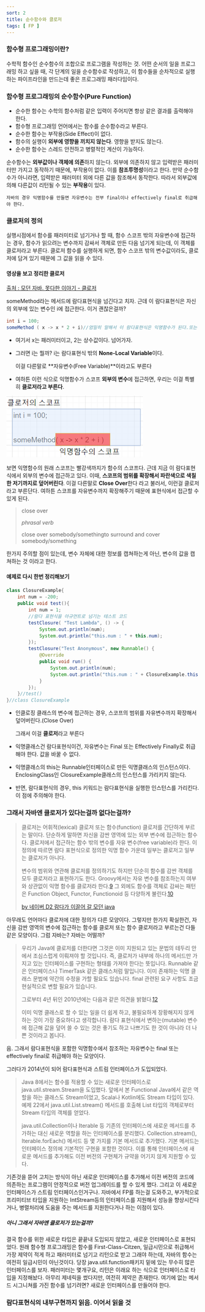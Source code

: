 ```yaml
---
sort: 2
title: 순수함수와 클로저
tags: [ FP ]
---
```


### 함수형 프로그래밍이란?

수학적 함수인 순수함수의 조합으로 프로그램을 작성하는 것. 어떤 순서의 일을 프로그래밍 하고 싶을 때, 각 단계의 일을 순수함수로 작성하고, 이 함수들을 순차적으로 실행하는 파이프라인을 만드는데 좋은 프로그래밍 패러다임이다.

### 함수형 프로그래밍의 순수함수(Pure Function)

* 순수한  함수는 수학의 함수처럼 같은 입력이 주어지면 항상 같은 결과를 출력해야 한다. 
* 함수형 프로그래밍 언어에서는 함수를 순수함수라고 부른다.
* 순수한 함수는 부작용(Side Effect)이 없다.
* 함수의 실행이 **외부에 영향을 끼치지 않는다**. 영향을 받지도 않는다.
* 순수한 함수는 스레드 안전하고 병렬적인 계산이 가능하다. 

순수함수는 **외부값이나 객체에 의존**하지 않는다. 외부에 의존하지 않고 입력받은 패러미터만 가지고 동작하기 때문에, 부작용이 없다. 이를 **참조투명성**이라고 한다. 만약 순수함수가 아니라면, 입력받은 패러미터 외에 다른 값을 참조해서 동작한다. 따라서 외부값에 의해 다른값이 리턴될 수 있는 **부작용**이 있다.

```note
자바의 경우 익명함수를 만들면 자유변수는 전부 final이나 effectively final로 취급해야 한다.
```

### 클로저의 정의

실행시점에서 함수를 패러미터로 넘기거나 할 때, 함수 스코프 밖의 자유변수에 접근하는 경우, 함수가 읽으려는 변수까지 감싸서 객체로 만든 다음 넘기게 되는데, 이 객체를 클로저라고  부른다. 클로저 함수를 실행하게 되면, 함수 스코프 밖의 변수값이라도, 클로저에 담겨 있기 때문에 그 값을 읽을 수 있다.

#### 영상을 보고 정리한 클로저

[출처 : 모던 자바. 못다한 이야기 - 클로저](https://www.youtube.com/watch?v=pjtk7vvryio&feature=youtu.be)

someMethod라는 메서드에 람다표현식을 넘긴다고 치자. 근데 이 람다표현식은 자신의 외부에 있는 변수인 i에 접근한다. 이거 괜찮은걸까?

```java
int i = 100;
someMethod ( x -> x * 2 + i)//엄밀히 말해서 이 람다표현식은 익명함수가 된다.또는 익명 메서드.
```

* 여기서 x는 패러미터이고, 2는 상수값이다. 넘어가자.

* 그러면 i는 뭘까? i는 람다표현식 밖의 **None-Local Variable**이다.

  이걸 다른말로 **자유변수(Free Variable)**이라고도 부른다

* 여하튼 이런 식으로 익명함수가 스코프 **외부의 변수**에 접근하면, 우리는 이걸 특별히 **클로저라고 부른다**.

![image-20210118160300843](../../TIL/image-20210118160300843.png) 

보면 익명함수의 원래 스코프는 빨강색까지가 함수의 스코프다. 근데 지금 이 람다표현식에서 외부의 변수에 접근하고 있다. 이때, **스코프의 범위를 확장해서 파란색으로 색칠한 저기까지로 덮어버린다**. 이걸 다른말로  **Close Over**한다 라고 불러서, 이런걸 클로저라고 부른단다. 여하튼 스코프를 자유변수까지 확장해주기 때문에 표현식에서 접근할 수 있게 된다.

  > close over
  >
  > *phrasal verb*
  >
  > close over somebody/somethingto surround and cover somebody/something

한가지 주의할 점이 있는데, 변수 자체에 대한 정보를 캡쳐하는게 아닌, 변수의 값을 캡쳐하는 것 이라고 한다.

#### 예제로 다시 한번 정리해보기

```java
class ClosureExample{
    int num = -200;
    public void test(){
        int num = 1;
        //람다 표현식을 아규먼트로 넘기는 테스트 코드
        testClosure( "Test Lambda", () -> {
            System.out.println(num);
            System.out.println("this.num : " + this.num);
        });
        testClosure("Test Anonymous", new Runnable() {
            @Override
            public void run() {
                System.out.println(num);
                System.out.println("this.num : " + ClosureExample.this.num);
            }
        });
    }//test()
}//class ClosureExample
```

* 인클로징 클래스의 변수에 접근하는 경우, 스코프의 범위를 자유변수까지 확장해서 덮어버린다.(Close Over)

  그래서 이걸 **클로저**라고  부른다

* 익명클래스건 람다표현식이건, 자유변수는 Final 또는 Effectively Finally로 취급해야 한다. 값을 바꿀 수 없다.

* 익명클래스의 this는 Runnable인터페이스로 만든 익명클래스의 인스턴스이다. EnclosingClass인 ClosureExample클래스의 인스턴스를 가리키지 않는다.

* 반면, 람다표현식의 경우, this 키워드는 람다표현식을 실행한 인스턴스를 가리킨다. 이 점에 주의해야 한다.

### 그래서 자바엔 클로저가 있다는걸까 없다는걸까?

> 클로저는 어휘적(lexical) 클로저 또는 함수(function) 클로저를 간단하게 부르는 말이다. 단순하게 말하면 자신을 감싼 영역에 있는 외부 변수에 접근하는 함수다. 클로저에서 접근하는 함수 밖의 변수를 자유 변수(free variable)라 한다. 이 정의에 따르면 람다 표현식으로 정의한 익명 함수 가운데 일부는 클로저고 일부는 클로저가 아니다.
>
> 변수의 범위와 연관해 클로저를 정의하기도 하지만 단순히 함수를 감싼 객체를 모두 클로저라고 표현하기도 한다. Groovy에서는 자유 변수를 참조하는지 여부와 상관없이 익명 함수를 클로저라 한다.[9](https://d2.naver.com/helloworld/4911107#fn:9) 그 외에도 함수를 객체로 감싸는 패턴은 Function Object, Functor, Functionoid 등 다양하게 불린다.[10](https://d2.naver.com/helloworld/4911107#fn:10)
>
> [by 네이버 D2 람다가 이끌어 갈 모던 java](https://d2.naver.com/helloworld/4911107)

아무래도 언어마다 클로저에 대한 정의가 다른 모양이다. 그렇지만 한가지 확실한건, 자신을 감싼 영역의 변수에 접근하는 함수를 클로저 또는 함수 클로저라고 부르는건 다들 같은 모양이다. 그럼 자바는? 자바는 어떨까?

> 우리가 Java에 클로저를 더한다면 그것은 이미 지원되고 있는 문법의 테두리 안에서 조심스럽게 이뤄져야 할 것입니다. 즉, 클로저가 내부에 하나의 메서드만 가지고 있는 인터페이스를 구현하는 형태를 가져야 한다는 뜻입니다. Runnable 같은 인터페이스나 TimerTask 같은 클래스처럼 말입니다. 이미 존재하는 익명 클래스 문법에 약간의 수정을 가할 필요도 있습니다. final 관련된 요구 사항도 조금 현실적으로 변할 필요가 있습니다.
>
> 그로부터 4년 뒤인 2010년에는 다음과 같은 의견을 밝혔다.[12](https://d2.naver.com/helloworld/4911107#fn:12)
>
> 이미 익명 클래스로 할 수 있는 일을 더 쉽게 하고, 불필요하게 장황해지지 않게 하는 것이 가장 중요하다고 생각합니다. 람다 표현식에서 변하는(mutable) 변수에 접근해 값을 덮어 쓸 수 있는 것은 좋기도 하고 나쁘기도 한 것이 아니라 더 나쁜 것이라고 봅니다.

음. 그래서 람다표현식을 포함한 익명함수에서 참조하는 자유변수는 final 또는 effectively final로 취급해야 하는 모양이다. 

그러다가 2014년이 되어 람다표현식과 스트림 인터페이스가 도입되었다.

> Java 8에서는 함수를 적용할 수 있는 새로운 인터페이스로 java.util.stream.Stream을 도입했다. 앞에서 본 Functional Java에서 같은 역할을 하는 클래스도 Stream이었고, Scala나 Kotlin에도 Stream 타입이 있다. 예제 22에서 java.util.List.stream() 메서드를 호출해 List 타입의 객체로부터 Stream 타입의 객체를 얻었다.
>
> java.util.Collection이나 Iterable 등 기존의 인터페이스에 새로운 메서드를 추가하는 대신 새로운 역할을 하는 인터페이스를 분리했다. Collection.stream(), Iterable.forEach() 메서드 등 몇 가지를 기본 메서드로 추가했다. 기본 메서드는 인터페이스 정의에 기본적인 구현을 포함한 것이다. 이를 통해 인터페이스에 새로운 메서드를 추가해도 이전 버전의 구현체가 규약을 어기지 않게 지원할 수 있다.

기존것을 뜯어 고치는 방식이 아닌 새로운 인터페이스를 추가해서 이전 버전의 코드에 의존하는 프로그램이 안정적으로 버전 업그레이드를 할 수 있게 했다. 그리고 이 새로운 인터페이스가 스트림 인터페이스인거구나. 자바에서 FP를 하는걸 도와주고, 부가적으로 프리미티브 타입을 지원하는 IntStream등의 인터페이스를 지원해서 성능을 향상시킨다거나, 병렬처리에 도움을 주는 메서드를 지원한다거나 하는 이점이 있다.

##### 아니 그래서 자바엔 클로저가 있는걸까?

결국 함수를 위한 새로운 타입은 끝끝내 도입되지 않았고, 새로운 인터페이스로 표현되었다. 원래 함수형 프로그래밍은 함수를 First-Class-Citzen, 일급시민으로 취급해서 가장 제약이 적게 하고 패러미터로 넘기고 리턴으로 받고 그래야 하는데, 자바의 함수는 여전히 일급시민이 아닌것이다. 당장 java.util.function패키지 밑에 있는 무수히 많은 인터페이스를 보자. 패러미터는 몇개구요, 리턴은 이래요 하는 식으로 인터페이스로 타입을 지정해놨다. 아무리 제네릭을 썼다지만, 여전히 제약은 존재한다. 여기에 없는 메서드 시그니쳐를 가진 함수를 넘기려면? 새로운 인터페이스를 만들어야 한다. 

### 람다표현식의 내부구현까지 읽음. 이어서 읽을 것